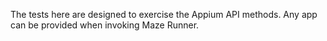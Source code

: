The tests here are designed to exercise the Appium API methods.  Any app can be provided when invoking Maze Runner.